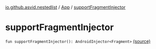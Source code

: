[io.github.asvid.nestedlist](../index.md) / [App](index.md) / [supportFragmentInjector](./support-fragment-injector.md)

# supportFragmentInjector

`fun supportFragmentInjector(): AndroidInjector<Fragment>` [(source)](https://github.com/asvid/NestedList/tree/master/app/src/main/java/io/github/asvid/nestedlist/App.kt#L23)